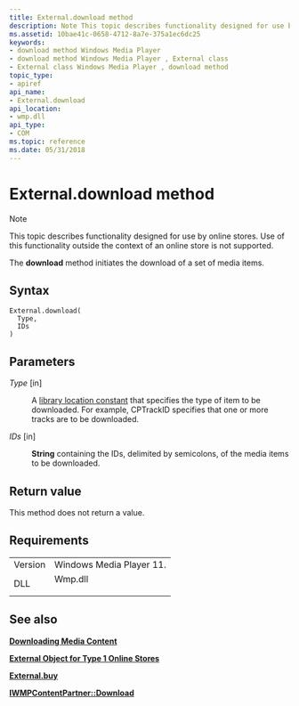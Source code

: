 ```yaml
---
title: External.download method
description: Note This topic describes functionality designed for use by online stores. Use of this functionality outside the context of an online store is not supported. The download method initiates the download of a set of media items.
ms.assetid: 10bae41c-0658-4712-8a7e-375a1ec6dc25
keywords:
- download method Windows Media Player
- download method Windows Media Player , External class
- External class Windows Media Player , download method
topic_type:
- apiref
api_name:
- External.download
api_location:
- wmp.dll
api_type:
- COM
ms.topic: reference
ms.date: 05/31/2018
---
```


# External.download method

> [!Note]  
> This topic describes functionality designed for use by online stores. Use of this functionality outside the context of an online store is not supported.

 

The **download** method initiates the download of a set of media items.

## Syntax


```JScript
External.download(
  Type,
  IDs
)
```



## Parameters

<dl> <dt>

*Type* \[in\]
</dt> <dd>

A [library location constant](library-location-constants.md) that specifies the type of item to be downloaded. For example, CPTrackID specifies that one or more tracks are to be downloaded.

</dd> <dt>

*IDs* \[in\]
</dt> <dd>

**String** containing the IDs, delimited by semicolons, of the media items to be downloaded.

</dd> </dl>

## Return value

This method does not return a value.

## Requirements



|                    |                                                                                    |
|--------------------|------------------------------------------------------------------------------------|
| Version<br/> | Windows Media Player 11.<br/>                                                |
| DLL<br/>     | <dl> <dt>Wmp.dll</dt> </dl> |



## See also

<dl> <dt>

[**Downloading Media Content**](downloading-media-content.md)
</dt> <dt>

[**External Object for Type 1 Online Stores**](external-object-for-type-1-online-stores.md)
</dt> <dt>

[**External.buy**](external-buy.md)
</dt> <dt>

[**IWMPContentPartner::Download**](/previous-versions/windows/desktop/api/contentpartner/nf-contentpartner-iwmpcontentpartner-download)
</dt> </dl>

 

 





